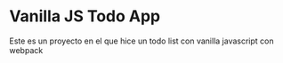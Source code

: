 # Vanilla JS Todo App

Este es un proyecto en el que hice un todo list con vanilla javascript con webpack
